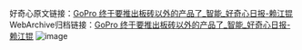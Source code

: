 好奇心原文链接：[GoPro 终于要推出板砖以外的产品了_智能_好奇心日报-赖江锟](https://www.qdaily.com/articles/8047.html)
WebArchive归档链接：[GoPro 终于要推出板砖以外的产品了_智能_好奇心日报-赖江锟](http://web.archive.org/web/20160502202158/http://www.qdaily.com/articles/8047.html)
![image](http://ww3.sinaimg.cn/large/007d5XDply1g3va5z43tlj30u02rhe81)